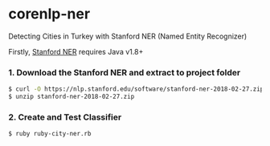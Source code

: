 # corenlp-ner

Detecting Cities in Turkey with Stanford NER (Named Entity Recognizer)

Firstly, [Stanford NER](https://nlp.stanford.edu/software/CRF-NER.html) requires Java v1.8+

### 1. Download the Stanford NER and extract to project folder

```bash
$ curl -O https://nlp.stanford.edu/software/stanford-ner-2018-02-27.zip
$ unzip stanford-ner-2018-02-27.zip
```

### 2. Create and Test Classifier

```bash
$ ruby ruby-city-ner.rb
```